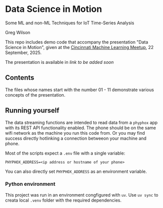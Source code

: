 # Data Science in Motion

Some ML and non-ML Techniques for IoT Time-Series Analysis

Greg Wilson <a href="https://github.com/gregwdata" class="ns-c-iconlink"><mdi-github-circle/></a> <a href="https://www.linkedin.com/in/greg-wilson-6212572/" class="ns-c-iconlink"><mdi-linkedin-box/></a>  

This repo includes demo code that accompany the presentation "Data Science in Motion", given at the [Cincinnati Machine Learning Meetup](https://www.meetup.com/cincinnati-machine-learning-meetup/events/304736483/), 22 September, 2025.

The presentation is available in *link to be added soon*

## Contents

The files whose names start with the number 01 - 11 demonstrate various concepts of the presentation.

## Running yourself

The data streaming functions are intended to read data from a `phyphox` app with its REST API functionality enabled. The phone should be on the same wifi network as the machine you run this code from. Or you may find success directly hotlinking a connection betweeon your machine and phone.

Most of the scripts expect a `.env` file with a single variable:

```
PHYPHOX_ADDRESS=<ip address or hostname of your phone>
```

You can also directly set `PHYPHOX_ADDRESS` as an environment variable.

### Python environment

This project was run in an environment congfigured with `uv`. Use `uv sync` to creata local `.venv` folder with the required dependencies. 